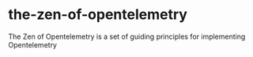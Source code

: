 # the-zen-of-opentelemetry
The Zen of Opentelemetry is a set of guiding principles for implementing Opentelemetry
